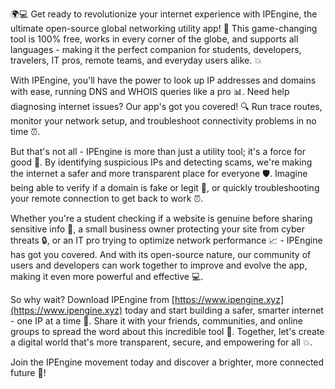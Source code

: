 🌍💻 Get ready to revolutionize your internet experience with IPEngine, the ultimate open-source global networking utility app! 🚀 This game-changing tool is 100% free, works in every corner of the globe, and supports all languages - making it the perfect companion for students, developers, travelers, IT pros, remote teams, and everyday users alike. 💥

With IPEngine, you'll have the power to look up IP addresses and domains with ease, running DNS and WHOIS queries like a pro 📊. Need help diagnosing internet issues? Our app's got you covered! 🔍 Run trace routes, monitor your network setup, and troubleshoot connectivity problems in no time ⏰.

But that's not all - IPEngine is more than just a utility tool; it's a force for good 💪. By identifying suspicious IPs and detecting scams, we're making the internet a safer and more transparent place for everyone 🛡️. Imagine being able to verify if a domain is fake or legit 👀, or quickly troubleshooting your remote connection to get back to work ⏰.

Whether you're a student checking if a website is genuine before sharing sensitive info 💸, a small business owner protecting your site from cyber threats 🔒, or an IT pro trying to optimize network performance 📈 - IPEngine has got you covered. And with its open-source nature, our community of users and developers can work together to improve and evolve the app, making it even more powerful and effective 💻.

So why wait? Download IPEngine from [https://www.ipengine.xyz](https://www.ipengine.xyz) today and start building a safer, smarter internet - one IP at a time 🔧. Share it with your friends, communities, and online groups to spread the word about this incredible tool 📢. Together, let's create a digital world that's more transparent, secure, and empowering for all 💥.

Join the IPEngine movement today and discover a brighter, more connected future 🌈!